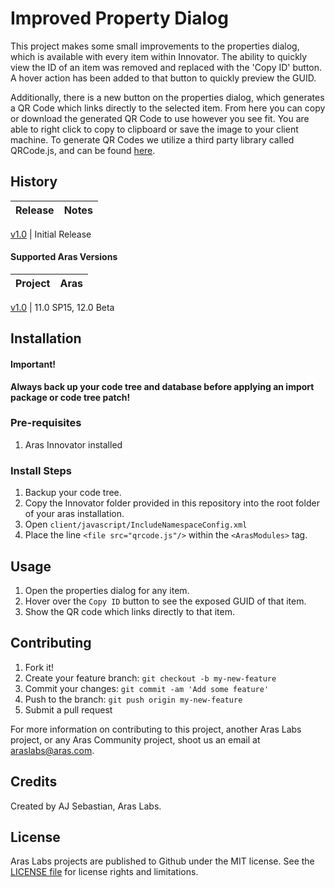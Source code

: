 # Improved Property Dialog

This project makes some small improvements to the properties dialog, which is available with every item within Innovator. The ability to quickly view the ID of an item was removed and replaced with the 'Copy ID' button. A hover action has been added to that button to quickly preview the GUID.

Additionally, there is a new button on the properties dialog, which generates a QR Code which links directly to the selected item. From here you can copy or download the generated QR Code to use however you see fit. You are able to right click to copy to clipboard or save the image to your client machine. To generate QR Codes we utilize a third party library called QRCode.js, and can be found [here](https://davidshimjs.github.io/qrcodejs/). 


## History

Release | Notes
--------|--------

[v1.0](https://github.com/ArasLabs/) | Initial Release

#### Supported Aras Versions

Project | Aras
--------|------

[v1.0](https://github.com/ArasLabs/) | 11.0 SP15, 12.0 Beta

## Installation

#### Important!
**Always back up your code tree and database before applying an import package or code tree patch!**

### Pre-requisites

1. Aras Innovator installed

### Install Steps

1. Backup your code tree.
2. Copy the Innovator folder provided in this repository into the root folder of your aras installation.
3. Open `client/javascript/IncludeNamespaceConfig.xml`
4. Place the line `<file src="qrcode.js"/>` within the `<ArasModules>` tag.

## Usage

1. Open the properties dialog for any item.
2. Hover over the `Copy ID` button to see the exposed GUID of that item.
3. Show the QR code which links directly to that item.

## Contributing

1. Fork it!
2. Create your feature branch: `git checkout -b my-new-feature`
3. Commit your changes: `git commit -am 'Add some feature'`
4. Push to the branch: `git push origin my-new-feature`
5. Submit a pull request

For more information on contributing to this project, another Aras Labs project, or any Aras Community project, shoot us an email at araslabs@aras.com.

## Credits

Created by AJ Sebastian, Aras Labs.

## License

Aras Labs projects are published to Github under the MIT license. See the [LICENSE file](./LICENSE.md) for license rights and limitations.
